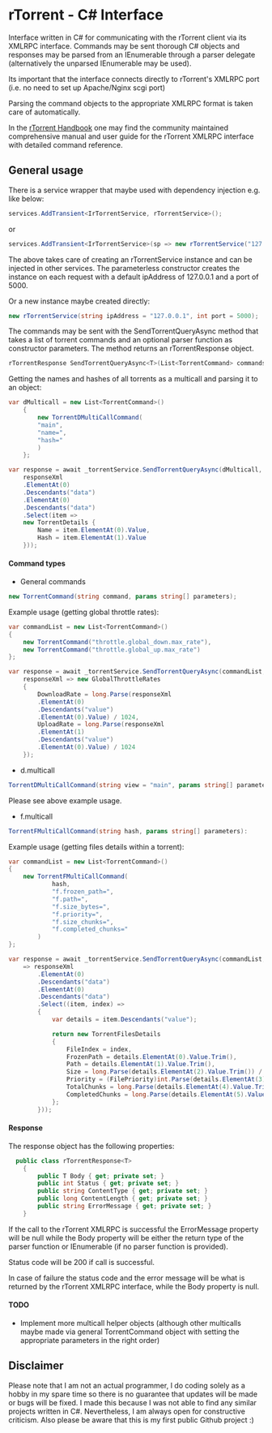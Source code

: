 # rTorrent - C# Interface

Interface written in C# for communicating with the rTorrent client via its XMLRPC interface. Commands may be sent thorough C# objects and responses may be parsed from an IEnumerable<XElement> through a parser delegate (alternatively the unparsed IEnumerable<XElement> may be used).

Its important that the interface connects directly to rTorrent's XMLRPC port (i.e. no need to set up Apache/Nginx scgi port)

Parsing the command objects to the appropriate XMLRPC format is taken care of automatically.

In the [rTorrent Handbook](https://rtorrent-docs.readthedocs.io/en/latest/) one may find the community maintained comprehensive manual and user guide for the rTorrent XMLRPC interface with detailed command reference.


## General usage

There is a service wrapper that maybe used with dependency injection e.g. like below:

```cs
services.AddTransient<IrTorrentService, rTorrentService>();
```
or
```cs
services.AddTransient<IrTorrentService>(sp => new rTorrentService("127.0.0.1", 5050));
```
The above takes care of creating an rTorrentService instance and can be injected in other services. The parameterless constructor creates the instance on each request with a default ipAddress of 127.0.0.1 and a port of 5000.

Or a new instance maybe created directly:

```cs
new rTorrentService(string ipAddress = "127.0.0.1", int port = 5000);
```

The commands may be sent with the SendTorrentQueryAsync method that takes a list of torrent commands and an optional parser function as constructor parameters. The method returns an rTorrentResponse object.

```cs
rTorrentResponse SendTorrentQueryAsync<T>(List<TorrentCommand> commands, Func<IEnumerable<XElement>, T> parser);
```

Getting the names and hashes of all torrents as a multicall and parsing it to an object:

```cs
var dMulticall = new List<TorrentCommand>()
    {
        new TorrentDMultiCallCommand(
        "main",
        "name=",
        "hash="
        )
    };

var response = await _torrentService.SendTorrentQueryAsync(dMulticall, responseXml =>
    responseXml
    .ElementAt(0)
    .Descendants("data")
    .ElementAt(0)
    .Descendants("data")
    .Select(item =>
    new TorrentDetails {
        Name = item.ElementAt(0).Value,
        Hash = item.ElementAt(1).Value
    }));
```

#### Command types

- General commands
```cs
new TorrentCommand(string command, params string[] parameters);
```

Example usage (getting global throttle rates):
```cs
var commandList = new List<TorrentCommand>()
{
    new TorrentCommand("throttle.global_down.max_rate"),
    new TorrentCommand("throttle.global_up.max_rate")
};

var response = await _torrentService.SendTorrentQueryAsync(commandList,
    responseXml => new GlobalThrottleRates
    {
        DownloadRate = long.Parse(responseXml
        .ElementAt(0)
        .Descendants("value")
        .ElementAt(0).Value) / 1024,
        UploadRate = long.Parse(responseXml
        .ElementAt(1)
        .Descendants("value")
        .ElementAt(0).Value) / 1024
    });
```

- d.multicall
```cs
TorrentDMultiCallCommand(string view = "main", params string[] parameters):
```
Please see above example usage.

- f.multicall
```cs
TorrentFMultiCallCommand(string hash, params string[] parameters):
```

Example usage (getting files details within a torrent):

```cs
var commandList = new List<TorrentCommand>()
{
    new TorrentFMultiCallCommand(
            hash,
            "f.frozen_path=",
            "f.path=",
            "f.size_bytes=",
            "f.priority=",
            "f.size_chunks=",
            "f.completed_chunks="
        )
};

var response = await _torrentService.SendTorrentQueryAsync(commandList, responseXml
    => responseXml
        .ElementAt(0)
        .Descendants("data")
        .ElementAt(0)
        .Descendants("data")
        .Select((item, index) =>
        {
            var details = item.Descendants("value");

            return new TorrentFilesDetails
            {
                FileIndex = index,
                FrozenPath = details.ElementAt(0).Value.Trim(),
                Path = details.ElementAt(1).Value.Trim(),
                Size = long.Parse(details.ElementAt(2).Value.Trim()) / 1024,
                Priority = (FilePriority)int.Parse(details.ElementAt(3).Value.Trim()),
                TotalChunks = long.Parse(details.ElementAt(4).Value.Trim()),
                CompletedChunks = long.Parse(details.ElementAt(5).Value.Trim())
            };
        }));
```

#### Response

The response object has the following properties:

```cs
  public class rTorrentResponse<T>
    {
        public T Body { get; private set; }
        public int Status { get; private set; }
        public string ContentType { get; private set; }
        public long ContentLength { get; private set; }
        public string ErrorMessage { get; private set; }
    }
```
If the call to the rTorrent XMLRPC is successful the ErrorMessage property will be null while the Body property will be either the return type of the parser function or IEnumerable<XElement> (if no parser function is provided).

Status code will be 200 if call is successful.

In case of failure the status code and the error message will be what is returned by the rTorrent XMLRPC interface, while the Body property is null.

#### TODO

-   Implement more multicall helper objects (although other multicalls maybe made via general TorrentCommand object with setting the appropriate parameters in the right order)

## Disclaimer

Please note that I am not an actual programmer, I do coding solely as a hobby in my spare time so there is no guarantee that updates will be made or bugs will be fixed. I made this because I was not able to find any similar projects written in C#. Nevertheless, I am always open for constructive criticism. Also please be aware that this is my first public Github project :)
